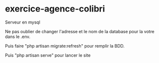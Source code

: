 # exercice-agence-colibri
Serveur en mysql

Ne pas oublier de changer l'adresse et le nom de la database pour la votre dans le .env.

Puis faire "php artisan migrate:refresh" pour remplir la BDD.

Puis "php artisan serve" pour lancer le site
